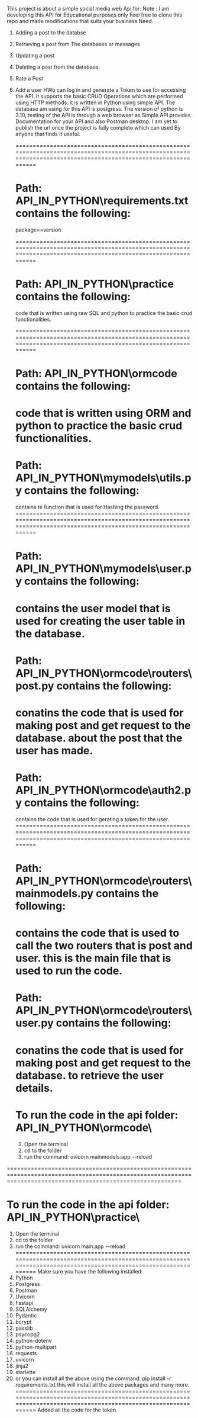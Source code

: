 This project is about a simple social media web Api for:
Note : I am developing this API for Educational purposes only Feel free to clone this repo  and made modifications that suits your business Need.

1. Adding a post to the databse
2. Retrieving a post from The databases or messages
3. Updating a post
4. Deleting a post from the database.
5. Rate a Post 
6. Add a user HWo can log in and generate a Token to use for accessing the API.
   It supports the basic CRUD Operations
   which are performed using HTTP methods.
   it is written in Python using simple API. The database am using for this API is postgress. The version of python is 3.10,      testing of the API is through a web browser as Simple API provides Documentation for your API and also Postman desktop.
   I am yet to publish the url once the project is fully complete which can used By anyone that finds it useful.

   ===============================================================================================================================================================
   # Path: API_IN_PYTHON\requirements.txt contains the following:
   package==version

   ===============================================================================================================================================================
   # Path: API_IN_PYTHON\practice contains the following:
   code that is written using raw SQL and python to practice the basic crud functionalities.

   ===============================================================================================================================================================
   # Path: API_IN_PYTHON\ormcode contains the following:
   code that is written using ORM and python to practice the basic crud functionalities.
   ===============================================================================================================================================================
   # Path: API_IN_PYTHON\mymodels\utils.py contains the following:
   contains te function that is used for Hashing the password.
  ===============================================================================================================================================================
   # Path: API_IN_PYTHON\mymodels\user.py contains the following:
   contains the user model that is used for creating the user table in the database.
   ===============================================================================================================================================================
   # Path: API_IN_PYTHON\ormcode\routers\post.py contains the following:
   conatins the code that is used for making post and get request to the database.
   about the post that the user has made.
   ===============================================================================================================================================================
   # Path: API_IN_PYTHON\ormcode\auth2.py contains the following:
   contains the code that is used for gerating a token for the user.
  ===============================================================================================================================================================
   # Path: API_IN_PYTHON\ormcode\routers\mainmodels.py contains the following:
   contains the code that is used to call the two routers that is post and user.
   this is the main file that is used to run the code.
   ===============================================================================================================================================================
   # Path: API_IN_PYTHON\ormcode\routers\user.py contains the following:
   conatins the code that is used for making post and get request to the database.
   to retrieve the user details.
   ===============================================================================================================================================================
   # To run the code in the api folder: API_IN_PYTHON\ormcode\
   1. Open the terminal
   2. cd to the folder
   3. run the command: uvicorn mainmodels:app --reload

 ===============================================================================================================================================================
   # To run the code in the api folder: API_IN_PYTHON\practice\
   1. Open the terminal
   2. cd to the folder
   3. run the command: uvicorn main:app --reload
   ===============================================================================================================================================================
   Make sure you have the following installed:
   1. Python
   2. Postgress
   3. Postman
   4. Uvicorn
   5. Fastapi
   6. SQLAlchemy
   7. Pydantic
   8. bcrypt
   9. passlib
   10. psycopg2
   11. python-dotenv
   12. python-multipart
   13. requests
   14. uvicorn
   15. jinja2
   16. starlette 
   17. or
   you can install all the above using the command: pip install -r requirements.txt
   this will install all the above packages and many more.
   ===============================================================================================================================================================
   Added all the code for the token. 





